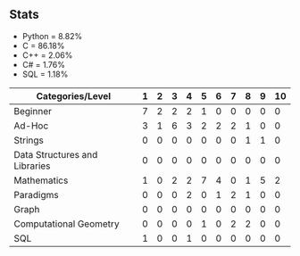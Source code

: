 ## Stats
* Python = 8.82%
* C = 86.18%
* C++ = 2.06%
* C# = 1.76%
* SQL = 1.18%


| Categories/Level              |  1  |  2  |  3  |  4  |  5  |  6  |  7  |  8  |  9  |  10 |
|-------------------------------|-----|-----|-----|-----|-----|-----|-----|-----|-----|-----|
| Beginner                      |  7  |  2  |  2  |  2  |  1  |  0  |  0  |  0  |  0  |  0  |
| Ad-Hoc                        |  3  |  1  |  6  |  3  |  2  |  2  |  2  |  1  |  0  |  0  |
| Strings                       |  0  |  0  |  0  |  0  |  0  |  0  |  0  |  1  |  1  |  0  |
| Data Structures and Libraries |  0  |  0  |  0  |  0  |  0  |  0  |  0  |  0  |  0  |  0  |
| Mathematics                   |  1  |  0  |  2  |  2  |  7  |  4  |  0  |  1  |  5  |  2  |
| Paradigms                     |  0  |  0  |  0  |  2  |  0  |  1  |  2  |  1  |  0  |  0  |
| Graph                         |  0  |  0  |  0  |  0  |  0  |  0  |  0  |  0  |  0  |  0  |
| Computational Geometry        |  0  |  0  |  0  |  0  |  1  |  0  |  2  |  2  |  0  |  0  |
| SQL                           |  1  |  0  |  0  |  1  |  0  |  0  |  0  |  0  |  0  |  0  |
